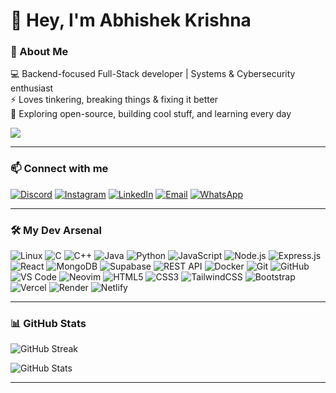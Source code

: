 # 👋 Hey, I'm Abhishek Krishna  

### 🚀 About Me  
💻 Backend-focused Full-Stack developer | Systems & Cybersecurity enthusiast  
⚡ Loves tinkering, breaking things & fixing it better  
🌱 Exploring open-source, building cool stuff, and learning every day  

![](https://komarev.com/ghpvc/?username=Abhishek-Krishna-A-M&color=blue)

---

### 📫 Connect with me  
[![Discord](https://img.shields.io/badge/Discord-7289DA.svg?style=for-the-badge&logo=discord&logoColor=white)](https://discordapp.com/users/617408085371387915)
[![Instagram](https://img.shields.io/badge/Instagram-E4405F.svg?style=for-the-badge&logo=instagram&logoColor=white)](https://instagram.com/abishek_krshna)
[![LinkedIn](https://img.shields.io/badge/LinkedIn-0A66C2.svg?style=for-the-badge&logo=linkedin&logoColor=white)](https://linkedin.com/in/abhishek-krishna-a-m-137895328)
[![Email](https://img.shields.io/badge/Email-D14836?style=for-the-badge&logo=gmail&logoColor=white)](mailto:abhishekkrishna2k6@gmail.com)
[![WhatsApp](https://img.shields.io/badge/WhatsApp-25D366.svg?style=for-the-badge&logo=whatsapp&logoColor=white)](https://wa.me/8075656775)

---

### 🛠️ My Dev Arsenal  

![Linux](https://img.shields.io/badge/-Linux-FCC624?style=flat-square&logo=linux&logoColor=black) ![C](https://img.shields.io/badge/-C-00599C?style=flat-square&logo=c&logoColor=white) ![C++](https://img.shields.io/badge/-C++-00599C?style=flat-square&logo=c%2B%2B&logoColor=white) ![Java](https://img.shields.io/badge/-Java-007396?style=flat-square&logo=java&logoColor=white) ![Python](https://img.shields.io/badge/-Python-3776AB?style=flat-square&logo=python&logoColor=white) ![JavaScript](https://img.shields.io/badge/-JavaScript-F7DF1E?style=flat-square&logo=javascript&logoColor=black) ![Node.js](https://img.shields.io/badge/-Node.js-339933?style=flat-square&logo=node.js&logoColor=white) ![Express.js](https://img.shields.io/badge/-Express.js-000000?style=flat-square&logo=express&logoColor=white) ![React](https://img.shields.io/badge/-React-61DAFB?style=flat-square&logo=react&logoColor=black) ![MongoDB](https://img.shields.io/badge/-MongoDB-13aa52?style=flat-square&logo=mongodb&logoColor=white) ![Supabase](https://img.shields.io/badge/-Supabase-3ECF8E?style=flat-square&logo=supabase&logoColor=white) ![REST API](https://img.shields.io/badge/-REST_API-6e6e6e?style=flat-square&logo=api&logoColor=white) ![Docker](https://img.shields.io/badge/-Docker-2496ED?style=flat-square&logo=docker&logoColor=white) ![Git](https://img.shields.io/badge/-Git-F05032?style=flat-square&logo=git&logoColor=white) ![GitHub](https://img.shields.io/badge/-GitHub-181717?style=flat-square&logo=github&logoColor=white) ![VS Code](https://img.shields.io/badge/-VS%20Code-007ACC?style=flat-square&logo=visual-studio-code&logoColor=white) ![Neovim](https://img.shields.io/badge/-Neovim-57A143?style=flat-square&logo=neovim&logoColor=white) ![HTML5](https://img.shields.io/badge/-HTML5-E34F26?style=flat-square&logo=html5&logoColor=white) ![CSS3](https://img.shields.io/badge/-CSS3-1572B6?style=flat-square&logo=css3&logoColor=white) ![TailwindCSS](https://img.shields.io/badge/-Tailwind_CSS-38B2AC?style=flat-square&logo=tailwind-css&logoColor=white) ![Bootstrap](https://img.shields.io/badge/-Bootstrap-7952B3?style=flat-square&logo=bootstrap&logoColor=white) ![Vercel](https://img.shields.io/badge/-Vercel-000000?style=flat-square&logo=vercel&logoColor=white) ![Render](https://img.shields.io/badge/-Render-46E3B7?style=flat-square&logo=render&logoColor=white) ![Netlify](https://img.shields.io/badge/-Netlify-00C7B7?style=flat-square&logo=netlify&logoColor=white)  

---

### 📊 GitHub Stats  
![GitHub Streak](https://github-readme-streak-stats.herokuapp.com?user=Abhishek-Krishna-A-M)

![GitHub Stats](https://github-readme-stats.vercel.app/api?username=Abhishek-Krishna-A-M&show_icons=true&hide_border=true&bg_color=000000&title_color=ffffff&icon_color=ff9800&text_color=ffffff)

---
